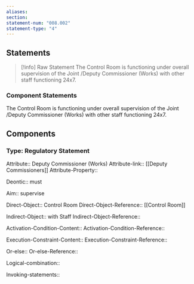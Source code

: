 ```yaml
---
aliases: 
section: 
statement-num: "008.002"
statement-type: "4"
---
```

## Statements 
> [!info] Raw Statement
> The Control Room is functioning under overall supervision of the Joint /Deputy Commissioner (Works) with other staff functioning 24x7. 
> 

### Component Statements
The Control Room is functioning under overall supervision of the Joint /Deputy Commissioner (Works) with other staff functioning 24x7. 
## Components
### Type: Regulatory Statement
Attribute:: Deputy Commissioner (Works)
Attribute-link:: [[Deputy Commissioners]]
Attribute-Property:: 

Deontic:: must

Aim:: supervise

Direct-Object:: Control Room
Direct-Object-Reference:: [[Control Room]]

Indirect-Object:: with Staff
Indirect-Object-Reference::

Activation-Condition-Content::
Activation-Condition-Reference::

Execution-Constraint-Content::
Execution-Constraint-Reference::

Or-else::
Or-else-Reference::

Logical-combination::

Invoking-statements::